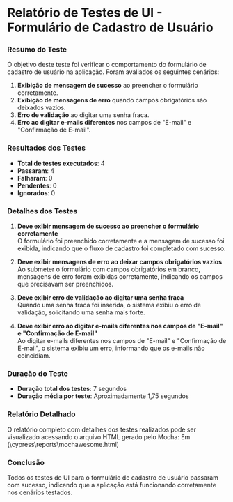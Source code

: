 # **Relatório de Testes de UI - Formulário de Cadastro de Usuário**

### **Resumo do Teste**
O objetivo deste teste foi verificar o comportamento do formulário de cadastro de usuário na aplicação. Foram avaliados os seguintes cenários:

1. **Exibição de mensagem de sucesso** ao preencher o formulário corretamente.
2. **Exibição de mensagens de erro** quando campos obrigatórios são deixados vazios.
3. **Erro de validação** ao digitar uma senha fraca.
4. **Erro ao digitar e-mails diferentes** nos campos de "E-mail" e "Confirmação de E-mail".

### **Resultados dos Testes**

- **Total de testes executados**: 4
- **Passaram**: 4
- **Falharam**: 0
- **Pendentes**: 0
- **Ignorados**: 0

### **Detalhes dos Testes**

1. **Deve exibir mensagem de sucesso ao preencher o formulário corretamente**  
   O formulário foi preenchido corretamente e a mensagem de sucesso foi exibida, indicando que o fluxo de cadastro foi completado com sucesso.

2. **Deve exibir mensagens de erro ao deixar campos obrigatórios vazios**  
   Ao submeter o formulário com campos obrigatórios em branco, mensagens de erro foram exibidas corretamente, indicando os campos que precisavam ser preenchidos.

3. **Deve exibir erro de validação ao digitar uma senha fraca**  
   Quando uma senha fraca foi inserida, o sistema exibiu o erro de validação, solicitando uma senha mais forte.

4. **Deve exibir erro ao digitar e-mails diferentes nos campos de "E-mail" e "Confirmação de E-mail"**  
   Ao digitar e-mails diferentes nos campos de "E-mail" e "Confirmação de E-mail", o sistema exibiu um erro, informando que os e-mails não coincidiam.

### **Duração do Teste**
- **Duração total dos testes**: 7 segundos
- **Duração média por teste**: Aproximadamente 1,75 segundos

### **Relatório Detalhado**
O relatório completo com detalhes dos testes realizados pode ser visualizado acessando o arquivo HTML gerado pelo Mocha:
Em
(\cypress\reports\mochawesome.html)

### **Conclusão**
Todos os testes de UI para o formulário de cadastro de usuário passaram com sucesso, indicando que a aplicação está funcionando corretamente nos cenários testados.
